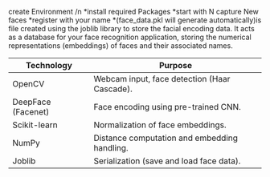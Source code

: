 create Environment /n
*install required Packages
*start with N capture New faces
*register with your name
*(face_data.pkl will generate automatically)is file created using the joblib library to store the facial encoding data. 
It acts as a database for your face recognition application, storing the numerical representations (embeddings) of faces and their associated names.



Technology	          |    Purpose
----------------------|-----------------------------------------------
OpenCV	              |    Webcam input, face detection (Haar Cascade).
DeepFace (Facenet)	  |   Face encoding using pre-trained CNN.
Scikit-learn          |  	Normalization of face embeddings.
NumPy	                |    Distance computation and embedding handling.
Joblib	              |   Serialization (save and load face data).
